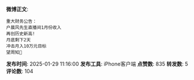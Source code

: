 **微博正文**: 
```
重大财务公告：
户晨风先生直播间1月份收入
再创历史新高!
月底剩下2天
冲击月入10万元目标
望周知🙏
```
**发布时间**: 2025-01-29 11:16:00
**发布工具**: iPhone客户端
**点赞数**: 835
**转发数**: 5
**评论数**: 104
